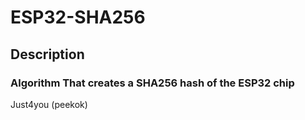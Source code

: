 # ESP32-SHA256

## Description

### Algorithm That creates a SHA256 hash of the ESP32 chip

Just4you (peekok)
